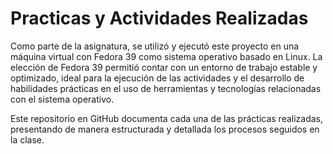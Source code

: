 # Practicas y Actividades Realizadas 

Como parte de la asignatura, se utilizó y ejecutó este proyecto en una máquina virtual con Fedora 39 como sistema operativo basado en Linux. La elección de Fedora 39 permitió contar con un entorno de trabajo estable y optimizado, ideal para la ejecución de las actividades y el desarrollo de habilidades prácticas en el uso de herramientas y tecnologías relacionadas con el sistema operativo. 

Este repositorio en GitHub documenta cada una de las prácticas realizadas, presentando de manera estructurada y detallada los procesos seguidos en la clase.
